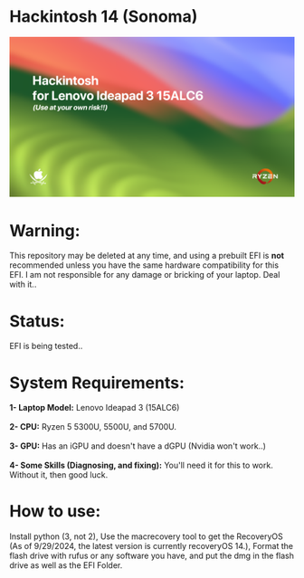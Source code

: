 # Hackintosh 14 (Sonoma)
![Banner](picture.png)

# Warning:
This repository may be deleted at any time, and using a prebuilt EFI is **not** recommended unless you have the same hardware compatibility for this EFI. I am not responsible for any damage or bricking of your laptop. Deal with it..

# Status:
EFI is being tested..

# System Requirements:
**1- Laptop Model:** Lenovo Ideapad 3 (15ALC6)
<br>
<br>
**2- CPU:** Ryzen 5 5300U, 5500U, and 5700U.
<br>
<br>
**3- GPU:** Has an iGPU and doesn't have a dGPU (Nvidia won't work..)
<br>
<br>
**4- Some Skills (Diagnosing, and fixing):** You'll need it for this to work. Without it, then good luck. 

# How to use:
Install python (3, not 2), Use the macrecovery tool to get the RecoveryOS (As of 9/29/2024, the latest version is currently recoveryOS 14.),
Format the flash drive with rufus or any software you have, and put the dmg in the flash drive as well as the EFI Folder.
